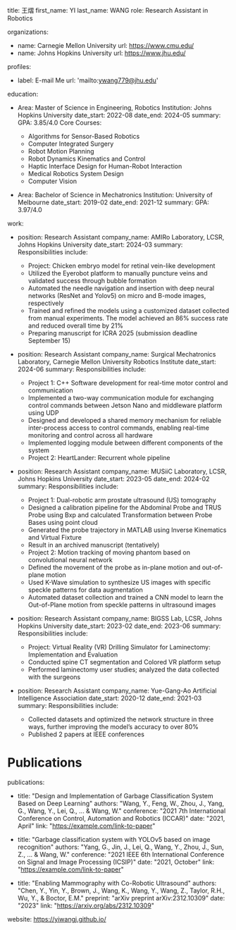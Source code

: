 ---
---
title: 王熠
first_name: YI
last_name: WANG
role: Research Assistant in Robotics

organizations:
  - name: Carnegie Mellon University
    url: https://www.cmu.edu/
  - name: Johns Hopkins University
    url: https://www.jhu.edu/

profiles:
  - label: E-mail Me
    url: 'mailto:ywang779@jhu.edu'

education:
  - Area: Master of Science in Engineering, Robotics
    Institution: Johns Hopkins University
    date_start: 2022-08
    date_end: 2024-05
    summary: 
      GPA: 3.85/4.0
      Core Courses:
      - Algorithms for Sensor-Based Robotics
      - Computer Integrated Surgery
      - Robot Motion Planning
      - Robot Dynamics Kinematics and Control
      - Haptic Interface Design for Human-Robot Interaction
      - Medical Robotics System Design
      - Computer Vision

  - Area: Bachelor of Science in Mechatronics
    Institution: University of Melbourne
    date_start: 2019-02
    date_end: 2021-12
    summary: 
      GPA: 3.97/4.0

work:
  - position: Research Assistant
    company_name: AMIRo Laboratory, LCSR, Johns Hopkins University
    date_start: 2024-03
    summary:
      Responsibilities include:
      - Project: Chicken embryo model for retinal vein-like development
      - Utilized the Eyerobot platform to manually puncture veins and validated success through bubble formation
      - Automated the needle navigation and insertion with deep neural networks (ResNet and Yolov5) on micro and B-mode images, respectively
      - Trained and refined the models using a customized dataset collected from manual experiments. The model achieved an 86% success rate and reduced overall time by 21%
      - Preparing manuscript for ICRA 2025 (submission deadline September 15)

  - position: Research Assistant
    company_name: Surgical Mechatronics Laboratory, Carnegie Mellon University Robotics Institute
    date_start: 2024-06
    summary:
      Responsibilities include:
      - Project 1: C++ Software development for real-time motor control and communication
      - Implemented a two-way communication module for exchanging control commands between Jetson Nano and middleware platform using UDP
      - Designed and developed a shared memory mechanism for reliable inter-process access to control commands, enabling real-time monitoring and control across all hardware
      - Implemented logging module between different components of the system
      - Project 2: HeartLander: Recurrent whole pipeline

  - position: Research Assistant
    company_name: MUSiiC Laboratory, LCSR, Johns Hopkins University
    date_start: 2023-05
    date_end: 2024-02
    summary:
      Responsibilities include:
      - Project 1: Dual-robotic arm prostate ultrasound (US) tomography
      - Designed a calibration pipeline for the Abdominal Probe and TRUS Probe using Bxp and calculated Transformation between Probe Bases using point cloud
      - Generated the probe trajectory in MATLAB using Inverse Kinematics and Virtual Fixture
      - Result in an archived manuscript (tentatively)
      - Project 2: Motion tracking of moving phantom based on convolutional neural network
      - Defined the movement of the probe as in-plane motion and out-of-plane motion
      - Used K-Wave simulation to synthesize US images with specific speckle patterns for data augmentation
      - Automated dataset collection and trained a CNN model to learn the Out-of-Plane motion from speckle patterns in ultrasound images

  - position: Research Assistant
    company_name: BIGSS Lab, LCSR, Johns Hopkins University
    date_start: 2023-02
    date_end: 2023-06
    summary:
      Responsibilities include:
      - Project: Virtual Reality (VR) Drilling Simulator for Laminectomy: Implementation and Evaluation
      - Conducted spine CT segmentation and Colored VR platform setup
      - Performed laminectomy user studies; analyzed the data collected with the surgeons

  - position: Research Assistant
    company_name: Yue-Gang-Ao Artificial Intelligence Association
    date_start: 2020-12
    date_end: 2021-03
    summary:
      Responsibilities include:
      - Collected datasets and optimized the network structure in three ways, further improving the model’s accuracy to over 80%
      - Published 2 papers at IEEE conferences

# Publications

publications:
  - title: "Design and Implementation of Garbage Classification System Based on Deep Learning"
    authors: "Wang, Y., Feng, W., Zhou, J., Yang, G., Wang, Y., Lei, Q., ... & Wang, W."
    conference: "2021 7th International Conference on Control, Automation and Robotics (ICCAR)"
    date: "2021, April"
    link: "https://example.com/link-to-paper"

  - title: "Garbage classification system with YOLOv5 based on image recognition"
    authors: "Yang, G., Jin, J., Lei, Q., Wang, Y., Zhou, J., Sun, Z., ... & Wang, W."
    conference: "2021 IEEE 6th International Conference on Signal and Image Processing (ICSIP)"
    date: "2021, October"
    link: "https://example.com/link-to-paper"

  - title: "Enabling Mammography with Co-Robotic Ultrasound"
    authors: "Chen, Y., Yin, Y., Brown, J., Wang, K., Wang, Y., Wang, Z., Taylor, R.H., Wu, Y., & Boctor, E.M."
    preprint: "arXiv preprint arXiv:2312.10309"
    date: "2023"
    link: "https://arxiv.org/abs/2312.10309"

website: https://yiwangj.github.io/
